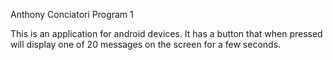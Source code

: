 Anthony Conciatori
Program 1

This is an application for android devices. It has a button that when pressed will display one of 20 messages on the screen for a few seconds. 
